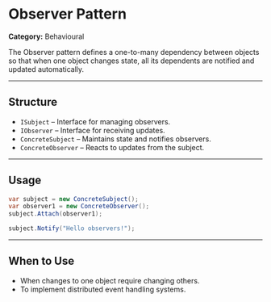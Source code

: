 # Observer Pattern

**Category:** Behavioural

The Observer pattern defines a one-to-many dependency between objects so that when one object changes state, all its dependents are notified and updated automatically.

---

## Structure

- `ISubject` – Interface for managing observers.
- `IObserver` – Interface for receiving updates.
- `ConcreteSubject` – Maintains state and notifies observers.
- `ConcreteObserver` – Reacts to updates from the subject.

---

## Usage

```csharp
var subject = new ConcreteSubject();
var observer1 = new ConcreteObserver();
subject.Attach(observer1);

subject.Notify("Hello observers!");
```

---

## When to Use

- When changes to one object require changing others.
- To implement distributed event handling systems.